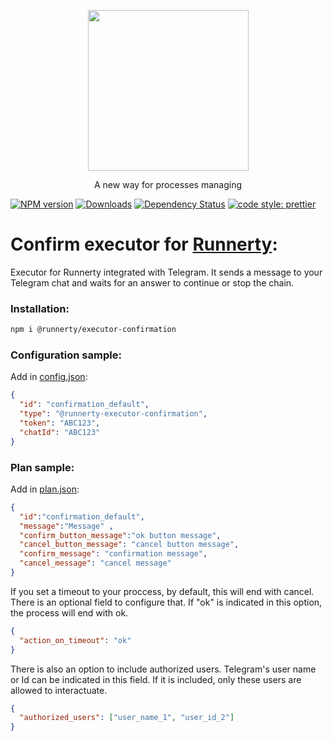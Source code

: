 <p align="center">
  <a href="http://runnerty.io">
    <img height="257" src="https://runnerty.io/assets/header/logo-stroked.png">
  </a>
  <p align="center">A new way for processes managing</p>
</p>

[![NPM version][npm-image]][npm-url] [![Downloads][downloads-image]][npm-url] [![Dependency Status][david-badge]][david-badge-url]
<a href="#badge">
  <img alt="code style: prettier" src="https://img.shields.io/badge/code_style-prettier-ff69b4.svg">
</a>
# Confirm executor for [Runnerty]:

Executor for Runnerty integrated with Telegram. It sends a message to your Telegram chat and waits for an answer to continue or stop the chain. 

### Installation:
```bash
npm i @runnerty/executor-confirmation
```
### Configuration sample:
Add in [config.json]:
```json
{
  "id": "confirmation_default",
  "type": "@runnerty-executor-confirmation",
  "token": "ABC123",
  "chatId": "ABC123"
}
```

### Plan sample:
Add in [plan.json]:
```json
{
  "id":"confirmation_default",
  "message":"Message" ,
  "confirm_button_message":"ok button message",
  "cancel_button_message": "cancel button message",
  "confirm_message": "confirmation message",
  "cancel_message": "cancel message"
}
```

If you set a timeout to your proccess, by default, this will end with cancel. There is an optional field to configure that. If "ok" is indicated in this option, the process will end with ok.

```json
{
  "action_on_timeout": "ok"
}
```

There is also an option to include authorized users. Telegram's user name or Id can be indicated in this field. If it is included, only these users are allowed to interactuate.

```json
{
  "authorized_users": ["user_name_1", "user_id_2"]
}
```

[Runnerty]: http://www.runnerty.io
[downloads-image]: https://img.shields.io/npm/dm/@runnerty/executor-confirmation.svg
[npm-url]: https://www.npmjs.com/package/@runnerty/executor-confirmation
[npm-image]: https://img.shields.io/npm/v/@runnerty/executor-confirmation.svg
[david-badge]: https://david-dm.org/runnerty/executor-confirmation.svg
[david-badge-url]: https://david-dm.org/runnerty/executor-confirmation
[config.json]: http://docs.runnerty.io/config/
[plan.json]: http://docs.runnerty.io/plan/